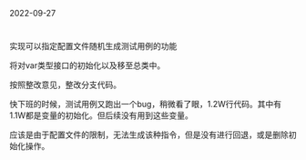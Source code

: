2022-09-27


# 
实现可以指定配置文件随机生成测试用例的功能

将对var类型接口的初始化以及移至总类中。

按照整改意见，整改分支代码。

快下班的时候，测试用例又跑出一个bug，稍微看了眼，1.2W行代码。其中有1.1W都是变量的初始化。但后续没有用到这些变量。

应该是由于配置文件的限制，无法生成该种指令，但是没有进行回退，或是删除初始化操作。